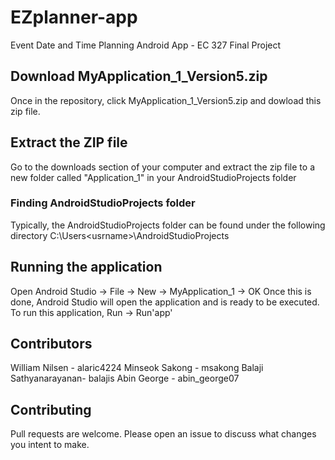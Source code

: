 # EZplanner-app
Event Date and Time Planning Android App - EC 327 Final Project

## Download MyApplication_1_Version5.zip
Once in the repository, click MyApplication_1_Version5.zip and dowload this zip file.


## Extract the ZIP file
Go to the downloads section of your computer and extract the zip file to a new folder called "Application_1" in your AndroidStudioProjects folder

### Finding AndroidStudioProjects folder
Typically, the AndroidStudioProjects folder can be found under the following directory
C:\Users\<usrname>\AndroidStudioProjects

## Running the application
Open Android Studio -> File -> New -> MyApplication_1 -> OK
Once this is done, Android Studio will open the application and is ready to be executed.
To run this application, Run -> Run'app'

## Contributors
William Nilsen -  alaric4224
Minseok Sakong -  msakong
Balaji Sathyanarayanan- balajis
Abin George - abin_george07

## Contributing
Pull requests are welcome. Please open an issue to discuss what changes you intent to make.
